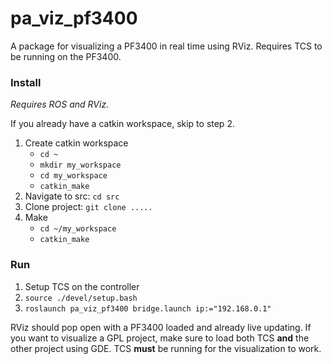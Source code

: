 # pa_viz_pf3400
A package for visualizing a PF3400 in real time using RViz. Requires TCS to be running on the PF3400.

### Install
*Requires ROS and RViz.*

If you already have a catkin workspace, skip to step 2.
1. Create catkin workspace
   - `cd ~`
   - `mkdir my_workspace`
   - `cd my_workspace`
   - `catkin_make`
2. Navigate to src: `cd src` 
3. Clone project: `git clone .....`
4. Make
   - `cd ~/my_workspace`
   - `catkin_make`

### Run
1. Setup TCS on the controller
2. `source ./devel/setup.bash`
3. `roslaunch pa_viz_pf3400 bridge.launch ip:="192.168.0.1"`

RViz should pop open with a PF3400 loaded and already live updating. If you want
to visualize a GPL project, make sure to load both TCS **and** the other project
using GDE. TCS **must** be running for the visualization to work.
